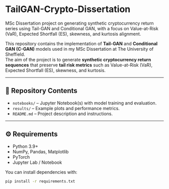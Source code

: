 # TailGAN-Crypto-Dissertation
MSc Dissertation project on generating synthetic cryptocurrency return series using Tail-GAN and Conditional GAN, with a focus on Value-at-Risk (VaR), Expected Shortfall (ES), skewness, and kurtosis alignment.

This repository contains the implementation of **Tail-GAN** and **Conditional GAN (C-GAN)** models used in my MSc Dissertation at The University of Sheffield.  
The aim of the project is to generate **synthetic cryptocurrency return sequences** that preserve **tail risk metrics** such as Value-at-Risk (VaR), Expected Shortfall (ES), skewness, and kurtosis.  

---

## 📂 Repository Contents
- `notebooks/` – Jupyter Notebook(s) with model training and evaluation.  
- `results/` – Example plots and performance metrics.  
- `README.md` – Project description and instructions.  

---

## ⚙️ Requirements
- Python 3.9+  
- NumPy, Pandas, Matplotlib  
- PyTorch  
- Jupyter Lab / Notebook  

You can install dependencies with:  
```bash
pip install -r requirements.txt
